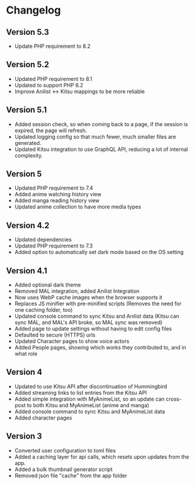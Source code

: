# Changelog

## Version 5.3
* Update PHP requirement to 8.2

## Version 5.2
* Updated PHP requirement to 8.1
* Updated to support PHP 8.2
* Improve Anilist <-> Kitsu mappings to be more reliable

## Version 5.1
* Added session check, so when coming back to a page, if the session is expired, the page will refresh.
* Updated logging config so that much fewer, much smaller files are generated.
* Updated Kitsu integration to use GraphQL API, reducing a lot of internal complexity.

## Version 5
* Updated PHP requirement to 7.4
* Added anime watching history view
* Added manga reading history view
* Updated anime collection to have more media types

## Version 4.2
* Updated dependencies
* Updated PHP requirement to 7.3
* Added option to automatically set dark mode based on the OS  setting

## Version 4.1
* Added optional dark theme
* Removed MAL integration, added Anilist Integration
* Now uses WebP cache images when the browser supports it
* Replaces JS minifier with pre-minified scripts (Removes the need for one caching folder, too)
* Updated console command to sync Kitsu and Anilist data (Kitsu can sync MAL, and MAL's API broke, so MAL sync was removed)
* Added page to update settings without having to edit config files
* Defaulted to secure (HTTPS) urls
* Updated Character pages to show voice actors
* Added People pages, showing which works they contributed to, and in what role

## Version 4
* Updated to use Kitsu API after discontinuation of Hummingbird
* Added streaming links to list entries from the Kitsu API
* Added simple integration with MyAnimeList, so an update can cross-post to both Kitsu and MyAnimeList (anime and manga)
* Added console command to sync Kitsu and MyAnimeList data
* Added character pages

## Version 3
* Converted user configuration to toml files
* Added a caching layer for api calls, which resets upon updates from the
app.
* Added a bulk thumbnail generator script
* Removed json file "cache" from the app folder

